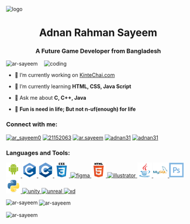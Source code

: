 ![logo](https://github.com/ar-sayeem/ar-sayeem/blob/main/LifeisCoding!!.gif)
<h1 align="center">Adnan Rahman Sayeem</h1>
<h3 align="center">A Future Game Developer from Bangladesh</h3>

<img align="right" alt="coding" width="400" src="https://media.tenor.com/rePDfDWO3XoAAAAd/hacking.gif">

<p align="left"> <img src="https://komarev.com/ghpvc/?username=ar-sayeem&label=Profile%20views&color=0e75b6&style=flat" alt="ar-sayeem" /> </p>

- 🔭 I’m currently working on [KinteChai.com](https://www.figma.com/proto/AIxJawWcw6lWRPfA8lrUvD/KinteChai.com?page-id=0%3A1&type=design&node-id=69-2&viewport=-2864%2C568%2C0.79&t=Cd5m123AynFXEnMD-1&scaling=min-zoom&starting-point-node-id=69%3A2&show-proto-sidebar=1&mode=design)

- 🌱 I’m currently learning **HTML, CSS, Java Script**

- 💬 Ask me about **C, C++, Java**

- 🧾 **Fun is need in life;
     But not n-uf(enough) for life**

<h3 align="left">Connect with me:</h3>
<p align="left">
<a href="https://twitter.com/ar_sayeem0" target="blank"><img align="center" src="https://raw.githubusercontent.com/rahuldkjain/github-profile-readme-generator/master/src/images/icons/Social/twitter.svg" alt="ar_sayeem0" height="30" width="40" /></a>
<a href="https://stackoverflow.com/users/21152063" target="blank"><img align="center" src="https://raw.githubusercontent.com/rahuldkjain/github-profile-readme-generator/master/src/images/icons/Social/stack-overflow.svg" alt="21152063" height="30" width="40" /></a>
<a href="https://instagram.com/ar.sayeem" target="blank"><img align="center" src="https://raw.githubusercontent.com/rahuldkjain/github-profile-readme-generator/master/src/images/icons/Social/instagram.svg" alt="ar.sayeem" height="30" width="40" /></a>
<a href="https://www.codechef.com/users/adnan31" target="blank"><img align="center" src="https://cdn.jsdelivr.net/npm/simple-icons@3.1.0/icons/codechef.svg" alt="adnan31" height="30" width="40" /></a>
<a href="https://codeforces.com/profile/adnan31" target="blank"><img align="center" src="https://raw.githubusercontent.com/rahuldkjain/github-profile-readme-generator/master/src/images/icons/Social/codeforces.svg" alt="adnan31" height="30" width="40" /></a>
</p>

<h3 align="left">Languages and Tools:</h3>
<p align="left"> <a href="https://developer.android.com" target="_blank" rel="noreferrer"> <img src="https://raw.githubusercontent.com/devicons/devicon/master/icons/android/android-original-wordmark.svg" alt="android" width="40" height="40"/> </a> <a href="https://www.cprogramming.com/" target="_blank" rel="noreferrer"> <img src="https://raw.githubusercontent.com/devicons/devicon/master/icons/c/c-original.svg" alt="c" width="40" height="40"/> </a> <a href="https://www.w3schools.com/cpp/" target="_blank" rel="noreferrer"> <img src="https://raw.githubusercontent.com/devicons/devicon/master/icons/cplusplus/cplusplus-original.svg" alt="cplusplus" width="40" height="40"/> </a> <a href="https://www.w3schools.com/css/" target="_blank" rel="noreferrer"> <img src="https://raw.githubusercontent.com/devicons/devicon/master/icons/css3/css3-original-wordmark.svg" alt="css3" width="40" height="40"/> </a> <a href="https://www.figma.com/" target="_blank" rel="noreferrer"> <img src="https://www.vectorlogo.zone/logos/figma/figma-icon.svg" alt="figma" width="40" height="40"/> </a> <a href="https://www.w3.org/html/" target="_blank" rel="noreferrer"> <img src="https://raw.githubusercontent.com/devicons/devicon/master/icons/html5/html5-original-wordmark.svg" alt="html5" width="40" height="40"/> </a> <a href="https://www.adobe.com/in/products/illustrator.html" target="_blank" rel="noreferrer"> <img src="https://www.vectorlogo.zone/logos/adobe_illustrator/adobe_illustrator-icon.svg" alt="illustrator" width="40" height="40"/> </a> <a href="https://www.java.com" target="_blank" rel="noreferrer"> <img src="https://raw.githubusercontent.com/devicons/devicon/master/icons/java/java-original.svg" alt="java" width="40" height="40"/> </a> <a href="https://www.mysql.com/" target="_blank" rel="noreferrer"> <img src="https://raw.githubusercontent.com/devicons/devicon/master/icons/mysql/mysql-original-wordmark.svg" alt="mysql" width="40" height="40"/> </a> <a href="https://www.photoshop.com/en" target="_blank" rel="noreferrer"> <img src="https://raw.githubusercontent.com/devicons/devicon/master/icons/photoshop/photoshop-line.svg" alt="photoshop" width="40" height="40"/> </a> <a href="https://www.python.org" target="_blank" rel="noreferrer"> <img src="https://raw.githubusercontent.com/devicons/devicon/master/icons/python/python-original.svg" alt="python" width="40" height="40"/> </a> <a href="https://unity.com/" target="_blank" rel="noreferrer"> <img src="https://www.vectorlogo.zone/logos/unity3d/unity3d-icon.svg" alt="unity" width="40" height="40"/> </a> <a href="https://unrealengine.com/" target="_blank" rel="noreferrer"> <img src="https://raw.githubusercontent.com/kenangundogan/fontisto/036b7eca71aab1bef8e6a0518f7329f13ed62f6b/icons/svg/brand/unreal-engine.svg" alt="unreal" width="40" height="40"/> </a> <a href="https://www.adobe.com/products/xd.html" target="_blank" rel="noreferrer"> <img src="https://cdn.worldvectorlogo.com/logos/adobe-xd.svg" alt="xd" width="40" height="40"/> </a> </p>

<p><img align="left" src="https://github-readme-stats.vercel.app/api/top-langs?username=ar-sayeem&show_icons=true&locale=en&layout=compact" alt="ar-sayeem" /></p>

<p>&nbsp;<img align="center" src="https://github-readme-stats.vercel.app/api?username=ar-sayeem&show_icons=true&locale=en" alt="ar-sayeem" /></p>

<p><img align="center" src="https://github-readme-streak-stats.herokuapp.com/?user=ar-sayeem&" alt="ar-sayeem" /></p>
